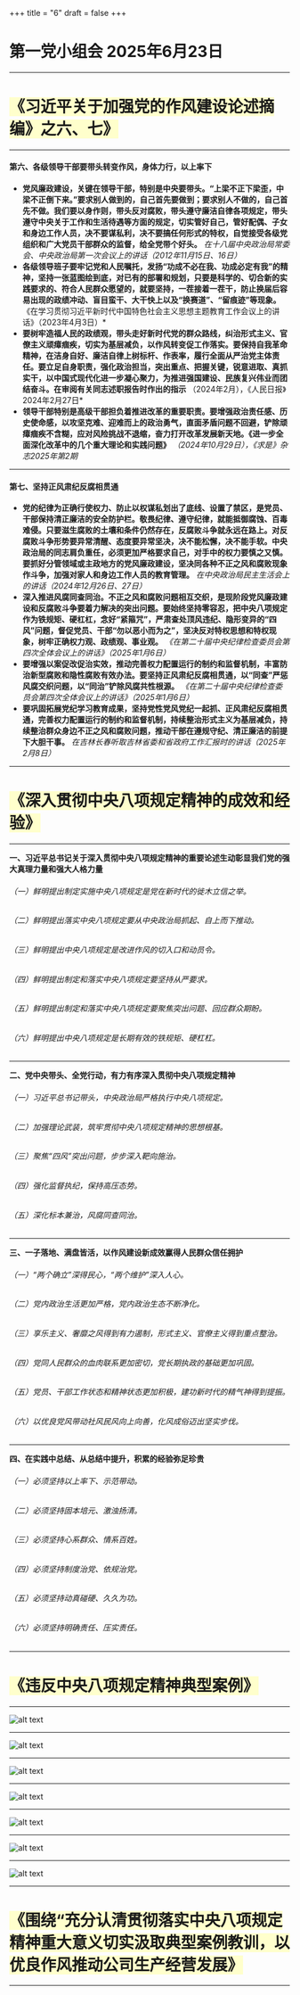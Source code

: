 +++
title = "6"
draft = false
+++
# 第一党小组会 2025年6月23日

---


   # <pan style="background-color: #ffffcc; font-weight:bold;">《习近平关于加强党的作风建设论述摘编》之六、七》</span>

---
#### 第六、各级领导干部要带头转变作风，身体力行，以上率下
* __党风廉政建设，关键在领导干部，特别是中央要带头。“上梁不正下梁歪，中梁不正倒下来。”要求别人做到的，自己首先要做到；要求别人不做的，自己首先不做。我们要以身作则，带头反对腐败，带头遵守廉洁自律各项规定，带头遵守中央关于工作和生活待遇等方面的规定，切实管好自己，管好配偶、子女和身边工作人员，决不要谋私利，决不要搞任何形式的特权，自觉接受各级党组织和广大党员干部群众的监督，给全党带个好头。__
 *在十八届中央政治局常委会、中央政治局第一次会议上的讲话（2012年11月15日、16日）*
* __各级领导班子要牢记党和人民嘱托，发扬“功成不必在我、功成必定有我”的精神，坚持一张蓝图绘到底，对已有的部署和规划，只要是科学的、切合新的实践要求的、符合人民群众愿望的，就要坚持，一茬接着一茬干，防止换届后容易出现的政绩冲动、盲目蛮干、大干快上以及“换赛道”、“留痕迹”等现象。__
《在学习贯彻习近平新时代中国特色社会主义思想主题教育工作会议上的讲话》（2023年4月3日）*
* __要树牢造福人民的政绩观，带头走好新时代党的群众路线，纠治形式主义、官僚主义顽瘴痼疾，切实为基层减负，以作风转变促工作落实。要保持自我革命精神，在洁身自好、廉洁自律上树标杆、作表率，履行全面从严治党主体责任。要立足自身职责，强化政治担当，突出重点、把握关键，锐意进取、真抓实干，以中国式现代化进一步凝心聚力，为推进强国建设、民族复兴伟业而团结奋斗。在审阅有关同志述职报告时作出的指示__
（2024年2月），《人民日报》2024年2月27日*
* __领导干部特别是高级干部担负着推进改革的重要职责。要增强政治责任感、历史使命感，以攻坚克难、迎难而上的政治勇气，直面矛盾问题不回避，铲除顽瘴痼疾不含糊，应对风险挑战不退缩，奋力打开改革发展新天地。《进一步全面深化改革中的几个重大理论和实践问题》__
*（2024年10月29日），《求是》杂志2025年第2期*

---

#### 第七、坚持正风肃纪反腐相贯通
* __党的纪律为正确行使权力、防止以权谋私划出了底线、设置了禁区，是党员、干部保持清正廉洁的安全防护栏。敬畏纪律、遵守纪律，就能抵御腐蚀、百毒难侵。只要滋生腐败的土壤和条件仍然存在，反腐败斗争就永远在路上。对反腐败斗争形势要异常清醒、态度要异常坚决，决不能松懈，决不能手软。中央政治局的同志肩负重任，必须更加严格要求自己，对手中的权力要慎之又慎。要抓好分管领域或主政地方的党风廉政建设，坚决同各种不正之风和腐败现象作斗争，加强对家人和身边工作人员的教育管理。__
*在中央政治局民主生活会上的讲话（2024年12月26日、27日）*
* __深入推进风腐同查同治。不正之风和腐败问题相互交织，是现阶段党风廉政建设和反腐败斗争要着力解决的突出问题。要始终坚持零容忍，把中央八项规定作为铁规矩、硬杠杠，念好“紧箍咒”，严肃查处顶风违纪、隐形变异的“四风”问题，督促党员、干部“勿以恶小而为之”，坚决反对特权思想和特权现象，树牢正确权力观、政绩观、事业观。__
*《在第二十届中央纪律检查委员会第四次全体会议上的讲话》（2025年1月6日）*
* __要增强以案促改促治实效，推动完善权力配置运行的制约和监督机制，丰富防治新型腐败和隐性腐败有效办法。要坚持正风肃纪反腐相贯通，以“同查”严惩风腐交织问题，以“同治”铲除风腐共性根源。__
*《在第二十届中央纪律检查委员会第四次全体会议上的讲话》（2025年1月6日）*
* __要巩固拓展党纪学习教育成果，坚持党性党风党纪一起抓、正风肃纪反腐相贯通，完善权力配置运行的制约和监督机制，持续整治形式主义为基层减负，持续整治群众身边不正之风和腐败问题，推动干部在遵规守纪、清正廉洁的前提下大胆干事。__
*在吉林长春听取吉林省委和省政府工作汇报时的讲话（2025年2月8日）*

---



# <pan style="background-color: #ffffcc; font-weight:bold;">《深入贯彻中央八项规定精神的成效和经验》</span>
---



**一、习近平总书记关于深入贯彻中央八项规定精神的重要论述生动彰显我们党的强大真理力量和强大人格力量**
 ###### （一）鲜明提出制定实施中央八项规定是党在新时代的徙木立信之举。
 ###### （二）鲜明提出落实中央八项规定要从中央政治局抓起、自上而下推动。
 ###### （三）鲜明提出中央八项规定是改进作风的切入口和动员令。
###### （四）鲜明提出制定和落实中央八项规定要坚持从严要求。
###### （五）鲜明提出制定和落实中央八项规定要聚焦突出问题、回应群众期盼。
###### （六）鲜明提出中央八项规定是长期有效的铁规矩、硬杠杠。
---
**二、党中央带头、全党行动，有力有序深入贯彻中央八项规定精神**
 ###### （一）习近平总书记带头，中央政治局严格执行中央八项规定。
 ###### （二）加强理论武装，筑牢贯彻中央八项规定精神的思想根基。
 ###### （三）聚焦“四风”突出问题，步步深入靶向施治。
 ###### （四）强化监督执纪，保持高压态势。
 ###### （五）深化标本兼治，风腐同查同治。

---

**三、一子落地、满盘皆活，以作风建设新成效赢得人民群众信任拥护**
 ###### （一）“两个确立”深得民心，“两个维护”深入人心。
 ###### （二）党内政治生活更加严格，党内政治生态不断净化。
 ###### （三）享乐主义、奢靡之风得到有力遏制，形式主义、官僚主义得到重点整治。
 ###### （四）党同人民群众的血肉联系更加密切，党长期执政的基础更加巩固。
 ###### （五）党员、干部工作状态和精神状态更加积极，建功新时代的精气神得到提振。
 ###### （六）以优良党风带动社风民风向上向善，化风成俗迈出坚实步伐。

---
**四、在实践中总结、从总结中提升，积累的经验弥足珍贵**
 ###### （一）必须坚持以上率下、示范带动。
 ###### （二）必须坚持固本培元、激浊扬清。
 ###### （三）必须坚持心系群众、情系百姓。
 ###### （四）必须坚持制度治党、依规治党。
 ###### （五）必须坚持动真碰硬、久久为功。
 ###### （六）必须坚持明确责任、压实责任。

---

 # <pan style="background-color: #ffffcc; font-weight:bold;">《违反中央八项规定精神典型案例》</span>
 

---
![alt text](/projects/7.中央通报3起党员干部在学习教育期间违规吃喝、严重违反中央八项规定精神典型问题-综合版_1.Jpeg)

---
![alt text](/projects/7.中央通报3起党员干部在学习教育期间违规吃喝、严重违反中央八项规定精神典型问题-综合版_2.Jpeg)

---

![alt text](/projects/7.中央通报3起党员干部在学习教育期间违规吃喝、严重违反中央八项规定精神典型问题-综合版_3.Jpeg)

---

![alt text](/projects/7.中央通报3起党员干部在学习教育期间违规吃喝、严重违反中央八项规定精神典型问题-综合版_4-1.Jpeg)

---

![alt text](/projects/7.中央通报3起党员干部在学习教育期间违规吃喝、严重违反中央八项规定精神典型问题-综合版_5-1.Jpeg)

---
![alt text](/projects/7.中央通报3起党员干部在学习教育期间违规吃喝、严重违反中央八项规定精神典型问题-综合版_6.Jpeg)

---
![alt text](/projects/7.中央通报3起党员干部在学习教育期间违规吃喝、严重违反中央八项规定精神典型问题-综合版_7.Jpeg)


---

 #  <pan style="background-color: #ffffcc; font-weight:bold;">《围绕“充分认清贯彻落实中央八项规定精神重大意义切实汲取典型案例教训，以优良作风推动公司生产经营发展》</span>

 
 ---